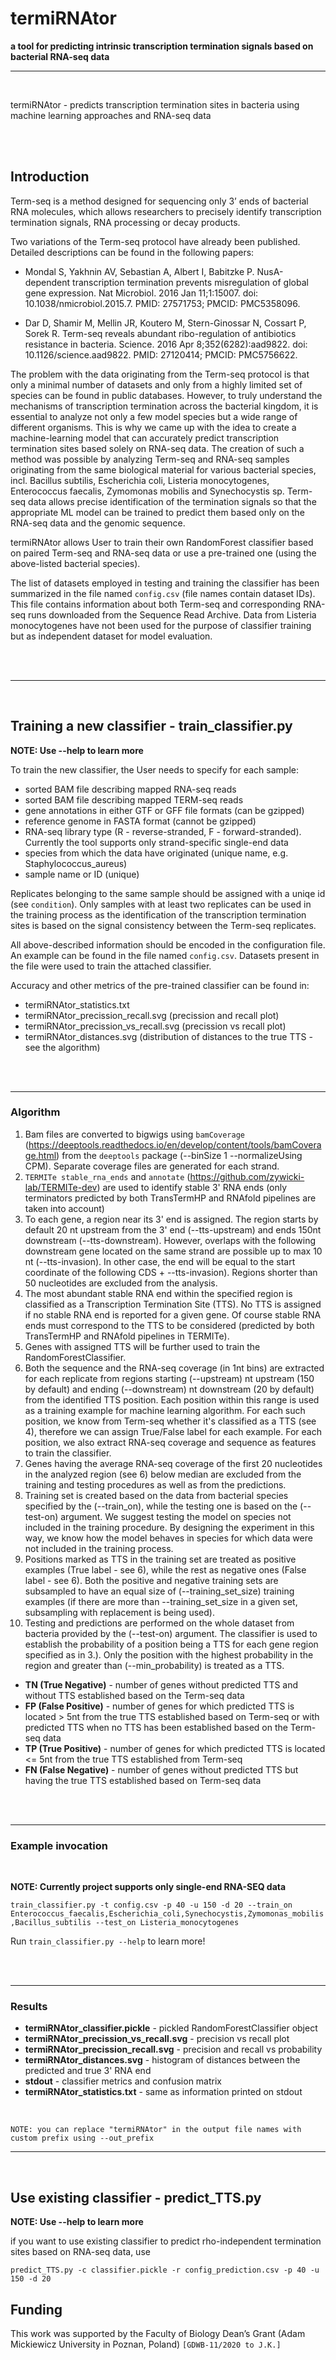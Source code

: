 
# termiRNAtor

<b>a tool for predicting intrinsic transcription termination signals based on bacterial RNA-seq data</b>

<hr>
<br>

termiRNAtor - predicts transcription termination sites in bacteria using machine learning approaches and RNA-seq data

<br>
<br>



## Introduction

Term-seq is a method designed for sequencing only 3’ ends of bacterial RNA molecules, which allows researchers to precisely identify transcription termination signals, RNA processing or decay products. 

Two variations of the Term-seq protocol have already been published. Detailed descriptions can be found in the following papers:

* Mondal S, Yakhnin AV, Sebastian A, Albert I, Babitzke P. NusA-dependent transcription termination prevents misregulation of global gene expression. Nat Microbiol. 2016 Jan 11;1:15007. doi: 10.1038/nmicrobiol.2015.7. PMID: 27571753; PMCID: PMC5358096.

* Dar D, Shamir M, Mellin JR, Koutero M, Stern-Ginossar N, Cossart P, Sorek R. Term-seq reveals abundant ribo-regulation of antibiotics resistance in bacteria. Science. 2016 Apr 8;352(6282):aad9822. doi: 10.1126/science.aad9822. PMID: 27120414; PMCID: PMC5756622.

The problem with the data originating from the Term-seq protocol is that only a minimal number of datasets and only from a highly limited set of species can be found in public databases. However, to truly understand the mechanisms of transcription termination across the bacterial kingdom, it is essential to analyze not only a few model species but a wide range of different organisms. This is why we came up with the idea to create a machine-learning model that can accurately predict transcription termination sites based solely on RNA-seq data. The creation of such a method was possible by analyzing Term-seq and RNA-seq samples originating from the same biological material for various bacterial species, incl. Bacillus subtilis, Escherichia coli, Listeria monocytogenes, Enterococcus faecalis, Zymomonas mobilis and Synechocystis sp. Term-seq data allows precise identification of the termination signals so that the appropriate ML model can be trained to predict them based only on the RNA-seq data and the genomic sequence.

termiRNAtor allows User to train their own RandomForest classifier based on paired Term-seq and RNA-seq data or use a pre-trained one (using the above-listed bacterial species).

The list of datasets employed in testing and training the classifier has been summarized in the file named `config.csv` (file names contain dataset IDs). This file contains information about both Term-seq and corresponding RNA-seq runs downloaded from the Sequence Read Archive. Data from Listeria monocytogenes have not been used for the purpose of classifier training but as independent dataset for model evaluation.

<br>
<br>
<hr>
<br>

## Training a new classifier - train_classifier.py

**NOTE: Use --help to learn more**

To train the new classifier, the User needs to specify for each sample:
- sorted BAM file describing mapped RNA-seq reads
- sorted BAM file describing mapped TERM-seq reads
- gene annotations in either GTF or GFF file formats (can be gzipped)
- reference genome in FASTA format (cannot be gzipped)
- RNA-seq library type (R - reverse-stranded, F - forward-stranded). Currently the tool supports only strand-specific single-end data
- species from which the data have originated (unique name, e.g. Staphylococcus_aureus)
- sample name or ID (unique)

Replicates belonging to the same sample should be assigned with a uniqe id (see `condition`). Only samples with at least two replicates can be used in the training process as the identification of the transcription termination sites is based on the signal consistency between the Term-seq replicates.

All above-described information should be encoded in the configuration file. An example can be found in the file named `config.csv`. Datasets present in the file were used to train the attached classifier.

Accuracy and other metrics of the pre-trained classifier can be found in:
- termiRNAtor_statistics.txt
- termiRNAtor_precission_recall.svg (precission and recall plot)
- termiRNAtor_precission_vs_recall.svg (precission vs recall plot)
- termiRNAtor_distances.svg (distribution of distances to the true TTS - see the algorithm)

<br>
<br>
<hr>

### Algorithm

1) Bam files are converted to bigwigs using `bamCoverage` (https://deeptools.readthedocs.io/en/develop/content/tools/bamCoverage.html) from the `deeptools` package (--binSize 1 --normalizeUsing CPM). Separate coverage files are generated for each strand.
2) `TERMITe stable_rna_ends` and `annotate` (https://github.com/zywicki-lab/TERMITe-dev) are used to identify stable 3' RNA ends (only terminators predicted by both TransTermHP and RNAfold pipelines are taken into account)
3) To each gene, a region near its 3' end is assigned. The region starts by default 20 nt upstream from the 3' end (--tts-upstream) and ends 150nt downstream (--tts-downstream). However, overlaps with the following downstream gene located on the same strand are possible up to max 10 nt (--tts-invasion). In other case, the end will be equal to the start coordinate of the following CDS + --tts-invasion). Regions shorter than 50 nucleotides are excluded from the analysis.
4) The most abundant stable RNA end within the specified region is classified as a Transcription Termination Site (TTS). No TTS is assigned if no stable RNA end is reported for a given gene. Of course stable RNA ends must correspond to the TTS to be considered (predicted by both TransTermHP and RNAfold pipelines in TERMITe).
5) Genes with assigned TTS will be further used to train the RandomForestClassifier.
6) Both the sequence and the RNA-seq coverage (in 1nt bins) are extracted for each replicate from regions starting (--upstream) nt upstream (150 by default) and ending (--downstream) nt downstream (20 by default) from the identified TTS position. Each position within this range is used as a training example for machine learning algorithm. For each such position, we know from Term-seq whether it's classified as a TTS (see 4), therefore we can assign True/False label for each example. For each position, we also extract RNA-seq coverage and sequence as features to train the classifier. 
7) Genes having the average RNA-seq coverage of the first 20 nucleotides in the analyzed region (see 6) below median are excluded from the training and testing procedures as well as from the predictions.
8) Training set is created based on the data from bacterial species specified by the (--train_on), while the testing one is based on the (--test-on) argument. We suggest testing the model on species not included in the training procedure. By designing the experiment in this way, we know how the model behaves in species for which data were not included in the training process.
10) Positions marked as TTS in the training set are treated as positive examples (True label - see 6), while the rest as negative ones (False label - see 6). Both the positive and negative training sets are subsampled to have an equal size of (--training_set_size) training examples (if there are more than --training_set_size in a given set, subsampling with replacement is being used).
11) Testing and predictions are performed on the whole dataset from bacteria provided by the (--test-on) argument. The classifier is used to establish the probability of a position being a TTS for each gene region specified as in 3.). Only the position with the highest probability in the region and greater than (--min_probability) is treated as a TTS.

  * **TN (True Negative)** - number of genes without predicted TTS and without TTS established based on the Term-seq data
  * **FP (False Positive)** - number of genes for which predicted TTS is located > 5nt from the true TTS established based on Term-seq or with predicted TTS when no TTS has been established based on the Term-seq data
  * **TP (True Positive)** - number of genes for which predicted TTS is located <= 5nt from the true TTS established from Term-seq
  * **FN (False Negative)** - number of genes without predicted TTS but having the true TTS established based on Term-seq data

<br>
<br>
<hr>


### Example invocation
<br>

**NOTE: Currently project supports only single-end RNA-SEQ data**
<br>


`train_classifier.py -t config.csv -p 40 -u 150 -d 20 --train_on Enterococcus_faecalis,Escherichia_coli,Synechocystis,Zymomonas_mobilis,Bacillus_subtilis --test_on Listeria_monocytogenes`

Run
`train_classifier.py --help`
to learn more!


<br>
<br>
<hr>

### Results

* <b>termiRNAtor_classifier.pickle</b> - pickled RandomForestClassifier object
* <b>termiRNAtor_precission_vs_recall.svg</b> - precision vs recall plot
* <b>termiRNAtor_precission_recall.svg</b> - precision and recall vs probability
* <b>termiRNAtor_distances.svg</b> - histogram of distances between the predicted and true 3' RNA end
* <b>stdout</b> - classifier metrics and confusion matrix
* <b>termiRNAtor_statistics.txt</b> - same as information printed on stdout
<br>

`NOTE: you can replace "termiRNAtor" in the output file names with custom prefix using --out_prefix`

<hr>
<br>

## Use existing classifier - predict_TTS.py

**NOTE: Use --help to learn more**

if you want to use existing classifier to predict rho-independent termination sites based on RNA-seq data, use

`predict_TTS.py -c classifier.pickle -r config_prediction.csv -p 40 -u 150 -d 20`

## Funding

This work was supported by the Faculty of Biology Dean’s Grant (Adam Mickiewicz University in Poznan, Poland) `[GDWB-11/2020 to J.K.]`


